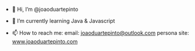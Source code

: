 - 👋 Hi, I’m @joaoduartepinto

- 🌱 I’m currently learning Java & Javascript

- 📫 How to reach me:
  email: joaoduartepinto@outlook.com
  persona site: www.joaoduartepinto.com

<!---
joaoduartepinto/joaoduartepinto is a ✨ special ✨ repository because its `README.md` (this file) appears on your GitHub profile.
You can click the Preview link to take a look at your changes.
--->
